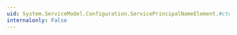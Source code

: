 ```yaml
---
uid: System.ServiceModel.Configuration.ServicePrincipalNameElement.#ctor
internalonly: False
---
```

